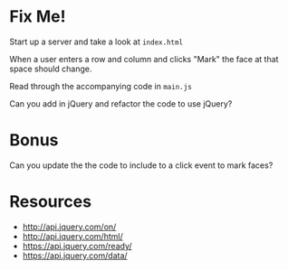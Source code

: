 # Fix Me!

Start up a server and take a look at `index.html`

When a user enters a row and column and clicks "Mark" the face at 
that space should change. 

Read through the accompanying code in `main.js`

Can you add in jQuery and refactor the code to use jQuery?

# Bonus

Can you update the the code to include to a click event
to mark faces?

# Resources

- http://api.jquery.com/on/
- http://api.jquery.com/html/
- https://api.jquery.com/ready/
- https://api.jquery.com/data/
